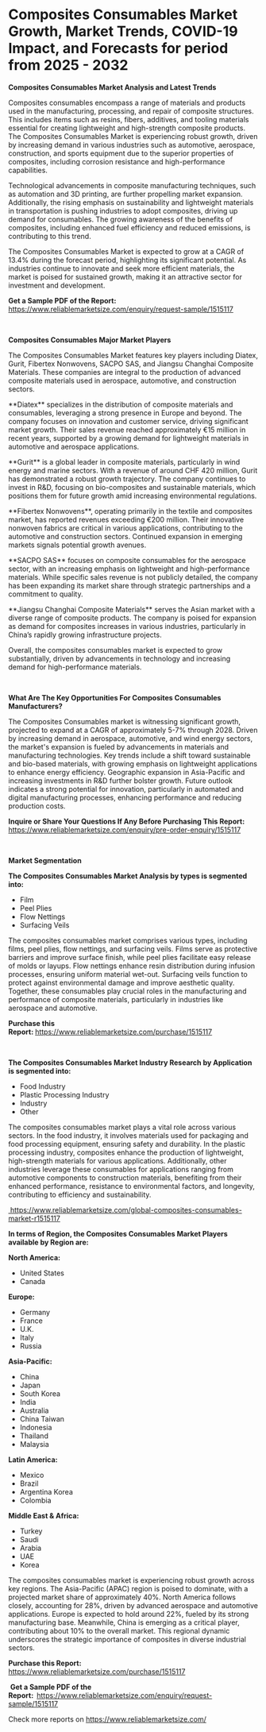 <p><h1>Composites Consumables Market Growth, Market Trends, COVID-19 Impact, and Forecasts for period from 2025 - 2032</h1></p><p><strong>Composites Consumables Market Analysis and Latest Trends</strong></p>
<p><p>Composites consumables encompass a range of materials and products used in the manufacturing, processing, and repair of composite structures. This includes items such as resins, fibers, additives, and tooling materials essential for creating lightweight and high-strength composite products. The Composites Consumables Market is experiencing robust growth, driven by increasing demand in various industries such as automotive, aerospace, construction, and sports equipment due to the superior properties of composites, including corrosion resistance and high-performance capabilities.</p><p>Technological advancements in composite manufacturing techniques, such as automation and 3D printing, are further propelling market expansion. Additionally, the rising emphasis on sustainability and lightweight materials in transportation is pushing industries to adopt composites, driving up demand for consumables. The growing awareness of the benefits of composites, including enhanced fuel efficiency and reduced emissions, is contributing to this trend.</p><p>The Composites Consumables Market is expected to grow at a CAGR of 13.4% during the forecast period, highlighting its significant potential. As industries continue to innovate and seek more efficient materials, the market is poised for sustained growth, making it an attractive sector for investment and development.</p></p>
<p><strong>Get a Sample PDF of the Report:&nbsp;</strong> <a href="https://www.reliablemarketsize.com/enquiry/request-sample/1515117?utm_campaign=2212&utm_medium=2&utm_source=Github&utm_content=ia&utm_term=05022025&utm_id=composites-consumables">https://www.reliablemarketsize.com/enquiry/request-sample/1515117</a></p>
<p>&nbsp;</p>
<p><strong>Composites Consumables Major Market Players</strong></p>
<p><p>The Composites Consumables Market features key players including Diatex, Gurit, Fibertex Nonwovens, SACPO SAS, and Jiangsu Changhai Composite Materials. These companies are integral to the production of advanced composite materials used in aerospace, automotive, and construction sectors.</p><p>**Diatex** specializes in the distribution of composite materials and consumables, leveraging a strong presence in Europe and beyond. The company focuses on innovation and customer service, driving significant market growth. Their sales revenue reached approximately €15 million in recent years, supported by a growing demand for lightweight materials in automotive and aerospace applications.</p><p>**Gurit** is a global leader in composite materials, particularly in wind energy and marine sectors. With a revenue of around CHF 420 million, Gurit has demonstrated a robust growth trajectory. The company continues to invest in R&D, focusing on bio-composites and sustainable materials, which positions them for future growth amid increasing environmental regulations.</p><p>**Fibertex Nonwovens**, operating primarily in the textile and composites market, has reported revenues exceeding €200 million. Their innovative nonwoven fabrics are critical in various applications, contributing to the automotive and construction sectors. Continued expansion in emerging markets signals potential growth avenues.</p><p>**SACPO SAS** focuses on composite consumables for the aerospace sector, with an increasing emphasis on lightweight and high-performance materials. While specific sales revenue is not publicly detailed, the company has been expanding its market share through strategic partnerships and a commitment to quality.</p><p>**Jiangsu Changhai Composite Materials** serves the Asian market with a diverse range of composite products. The company is poised for expansion as demand for composites increases in various industries, particularly in China’s rapidly growing infrastructure projects.</p><p>Overall, the composites consumables market is expected to grow substantially, driven by advancements in technology and increasing demand for high-performance materials.</p></p>
<p>&nbsp;</p>
<p><strong>What Are The Key Opportunities For Composites Consumables Manufacturers?</strong></p>
<p><p>The Composites Consumables market is witnessing significant growth, projected to expand at a CAGR of approximately 5-7% through 2028. Driven by increasing demand in aerospace, automotive, and wind energy sectors, the market's expansion is fueled by advancements in materials and manufacturing technologies. Key trends include a shift toward sustainable and bio-based materials, with growing emphasis on lightweight applications to enhance energy efficiency. Geographic expansion in Asia-Pacific and increasing investments in R&D further bolster growth. Future outlook indicates a strong potential for innovation, particularly in automated and digital manufacturing processes, enhancing performance and reducing production costs.</p></p>
<p><strong>Inquire or Share Your Questions If Any Before Purchasing This Report:</strong> <a href="https://www.reliablemarketsize.com/enquiry/pre-order-enquiry/1515117?utm_campaign=2212&utm_medium=2&utm_source=Github&utm_content=ia&utm_term=05022025&utm_id=composites-consumables">https://www.reliablemarketsize.com/enquiry/pre-order-enquiry/1515117</a></p>
<p>&nbsp;</p>
<p><strong>Market Segmentation</strong></p>
<p><strong>The Composites Consumables Market Analysis by types is segmented into:</strong></p>
<p><ul><li>Film</li><li>Peel Plies</li><li>Flow Nettings</li><li>Surfacing Veils</li></ul></p>
<p><p>The composites consumables market comprises various types, including films, peel plies, flow nettings, and surfacing veils. Films serve as protective barriers and improve surface finish, while peel plies facilitate easy release of molds or layups. Flow nettings enhance resin distribution during infusion processes, ensuring uniform material wet-out. Surfacing veils function to protect against environmental damage and improve aesthetic quality. Together, these consumables play crucial roles in the manufacturing and performance of composite materials, particularly in industries like aerospace and automotive.</p></p>
<p><strong>Purchase this Report:&nbsp;</strong><a href="https://www.reliablemarketsize.com/purchase/1515117?utm_campaign=2212&utm_medium=2&utm_source=Github&utm_content=ia&utm_term=05022025&utm_id=composites-consumables">https://www.reliablemarketsize.com/purchase/1515117</a></p>
<p>&nbsp;</p>
<p><strong>The Composites Consumables Market Industry Research by Application is segmented into:</strong></p>
<p><ul><li>Food Industry</li><li>Plastic Processing Industry</li><li>Industry</li><li>Other</li></ul></p>
<p><p>The composites consumables market plays a vital role across various sectors. In the food industry, it involves materials used for packaging and food processing equipment, ensuring safety and durability. In the plastic processing industry, composites enhance the production of lightweight, high-strength materials for various applications. Additionally, other industries leverage these consumables for applications ranging from automotive components to construction materials, benefiting from their enhanced performance, resistance to environmental factors, and longevity, contributing to efficiency and sustainability.</p></p>
<p><a href="https://www.reliablemarketsize.com/global-composites-consumables-market-r1515117?utm_campaign=2212&utm_medium=2&utm_source=Github&utm_content=ia&utm_term=05022025&utm_id=composites-consumables">&nbsp;https://www.reliablemarketsize.com/global-composites-consumables-market-r1515117</a></p>
<p><strong>In terms of Region, the Composites Consumables Market Players available by Region are:</strong></p>
<p>
    <p> <strong> North America: </strong>
        <ul>
            <li>United States</li>
            <li>Canada</li>
        </ul>
        </p> 
    <p> <strong> Europe: </strong>
        <ul>
            <li>Germany</li>
            <li>France</li>
            <li>U.K.</li>
            <li>Italy</li>
            <li>Russia</li>
        </ul>
        </p> 
    <p> <strong> Asia-Pacific: </strong>
        <ul>
            <li>China</li>
            <li>Japan</li>
            <li>South Korea</li>
            <li>India</li>
            <li>Australia</li>
            <li>China Taiwan</li>
            <li>Indonesia</li>
            <li>Thailand</li>
            <li>Malaysia</li>
        </ul>
        </p> 
    <p> <strong> Latin America: </strong>
        <ul>
            <li>Mexico</li>
            <li>Brazil</li>
            <li>Argentina Korea</li>
            <li>Colombia</li>
        </ul>
        </p> 
    <p> <strong> Middle East & Africa: </strong>
        <ul>
            <li>Turkey</li>
            <li>Saudi</li>
            <li>Arabia</li>
            <li>UAE</li>
            <li>Korea</li>
        </ul>
    </p>
    </p>
<p><p>The composites consumables market is experiencing robust growth across key regions. The Asia-Pacific (APAC) region is poised to dominate, with a projected market share of approximately 40%. North America follows closely, accounting for 28%, driven by advanced aerospace and automotive applications. Europe is expected to hold around 22%, fueled by its strong manufacturing base. Meanwhile, China is emerging as a critical player, contributing about 10% to the overall market. This regional dynamic underscores the strategic importance of composites in diverse industrial sectors.</p></p>
<p><strong>Purchase this Report: </strong><a href="https://www.reliablemarketsize.com/purchase/1515117?utm_campaign=2212&utm_medium=2&utm_source=Github&utm_content=ia&utm_term=05022025&utm_id=composites-consumables">https://www.reliablemarketsize.com/purchase/1515117</a></p>
<p>&nbsp;<strong>Get a Sample PDF of the Report:&nbsp;&nbsp;</strong><a href="https://www.reliablemarketsize.com/enquiry/request-sample/1515117?utm_campaign=2212&utm_medium=2&utm_source=Github&utm_content=ia&utm_term=05022025&utm_id=composites-consumables">https://www.reliablemarketsize.com/enquiry/request-sample/1515117</a></p>
<p><strong></strong></p>
<p>Check more reports on <a href="https://www.reliablemarketsize.com/?utm_campaign=2212&utm_medium=2&utm_source=Github&utm_content=ia&utm_term=05022025&utm_id=composites-consumables">https://www.reliablemarketsize.com/</a></p>